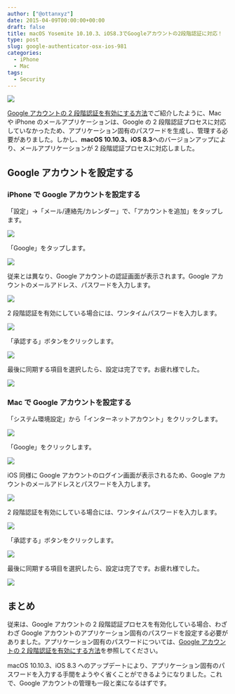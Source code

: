 ```yaml
---
author: ["@ottanxyz"]
date: 2015-04-09T00:00:00+00:00
draft: false
title: macOS Yosemite 10.10.3、iOS8.3でGoogleアカウントの2段階認証に対応！
type: post
slug: google-authenticator-osx-ios-981
categories:
  - iPhone
  - Mac
tags:
  - Security
---
```


![](/uploads/2015/04/150409-55267e6777a06.jpg)

[Google アカウントの 2 段階認証を有効にする方法](/posts/2015/04/google-two-step-authentication-890/)でご紹介したように、Mac や iPhone のメールアプリケーションは、Google の 2 段階認証プロセスに対応していなかったため、アプリケーション固有のパスワードを生成し、管理する必要がありました。しかし、**macOS 10.10.3、iOS 8.3**へのバージョンアップにより、メールアプリケーションが 2 段階認証プロセスに対応しました。

## Google アカウントを設定する

### iPhone で Google アカウントを設定する

「設定」→「メール/連絡先/カレンダー」で、「アカウントを追加」をタップします。

![](/uploads/2015/04/150409-55267e6874365.png)

「Google」をタップします。

![](/uploads/2015/04/150409-55267e6ae7742.png)

従来とは異なり、Google アカウントの認証画面が表示されます。Google アカウントのメールアドレス、パスワードを入力します。

![](/uploads/2015/04/150409-55267e6fad5cb.png)

2 段階認証を有効にしている場合には、ワンタイムパスワードを入力します。

![](/uploads/2015/04/150409-55267e731ecb1.png)

「承認する」ボタンをクリックします。

![](/uploads/2015/04/150409-55267e764fa29.png)

最後に同期する項目を選択したら、設定は完了です。お疲れ様でした。

![](/uploads/2015/04/150409-5526815c6111e.png)

### Mac で Google アカウントを設定する

「システム環境設定」から「インターネットアカウント」をクリックします。

![](/uploads/2015/04/150409-55267e7a57f26.png)

「Google」をクリックします。

![](/uploads/2015/04/150409-55267e7ccb6e6.png)

iOS 同様に Google アカウントのログイン画面が表示されるため、Google アカウントのメールアドレスとパスワードを入力します。

![](/uploads/2015/04/150409-55267e7f2378a.png)

2 段階認証を有効にしている場合には、ワンタイムパスワードを入力します。

![](/uploads/2015/04/150409-55267e8236479.png)

「承認する」ボタンをクリックします。

![](/uploads/2015/04/150409-55267e8578356.png)

最後に同期する項目を選択したら、設定は完了です。お疲れ様でした。

![](/uploads/2015/04/150409-55267e88b2146.png)

## まとめ

従来は、Google アカウントの 2 段階認証プロセスを有効化している場合、わざわざ Google アカウントのアプリケーション固有のパスワードを設定する必要がありました。アプリケーション固有のパスワードについては、[Google アカウントの 2 段階認証を有効にする方法](/posts/2015/04/google-two-step-authentication-890/)を参照してください。

macOS 10.10.3、iOS 8.3 へのアップデートにより、アプリケーション固有のパスワードを入力する手間をようやく省くことができるようになりました。これで、Google アカウントの管理も一段と楽になるはずです。

